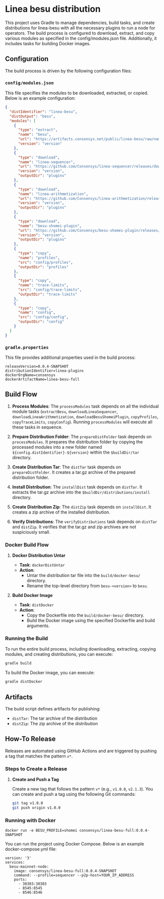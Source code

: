 
# Linea besu distribution

This project uses Gradle to manage dependencies, build tasks, and create distributions for linea-besu with all the necessary plugins to run a node for operators. 
The build process is configured to download, extract, and copy various modules as specified in the config/modules.json file. Additionally, it includes tasks for building Docker images.

## Configuration

The build process is driven by the following configuration files:

### `config/modules.json`

This file specifies the modules to be downloaded, extracted, or copied. Below is an example configuration:

```json
{
  "distIdentifier": "linea-besu",
  "distOutput": "besu",
  "modules": [
    {
      "type": "extract",
      "name": "besu",
      "url": "https://artifacts.consensys.net/public/linea-besu/raw/names/linea-besu.tar.gz/versions/{version}/linea-besu-{version}.tar.gz",
      "version": "version"
    },
    {
      "type": "download",
      "name": "linea-sequencer",
      "url": "https://github.com/Consensys/linea-sequencer/releases/download/v{version}/linea-sequencer-v{version}.jar",
      "version": "version",
      "outputDir": "plugins"
    },
    {
      "type": "download",
      "name": "linea-arithmetization",
      "url": "https://github.com/Consensys/linea-arithmetization/releases/download/v{version}/linea-arithmetization-v{version}.jar",
      "version": "version",
      "outputDir": "plugins"
    },
    {
      "type": "download",
      "name": "besu-shomei-plugin",
      "url": "https://github.com/Consensys/besu-shomei-plugin/releases/download/v{version}/besu-shomei-plugin-v{version}.jar",
      "version": "version",
      "outputDir": "plugins"
    },
    {
      "type": "copy",
      "name": "profiles",
      "src": "config/profiles",
      "outputDir": "profiles"
    },
    {
      "type": "copy",
      "name": "trace-limits",
      "src": "config/trace-limits",
      "outputDir": "trace-limits"
    },
    {
      "type": "copy",
      "name": "config",
      "src": "config/config",
      "outputDir": "config"
    }
  ]
}
```

### `gradle.properties`

This file provides additional properties used in the build process:

```
releaseVersion=0.0.4-SNAPSHOT
distributionIdentifier=linea-plugins
dockerOrgName=consensys
dockerArtifactName=linea-besu-full
```

## Build Flow


1. **Process Modules**: The `processModules` task depends on all the individual module tasks (`extractBesu`, `downloadLineaSequencer`, `downloadLineaArithmetization`, `downloadBesuShomeiPlugin`, `copyProfiles`, `copyTraceLimits`, `copyConfig`). Running `processModules` will execute all these tasks in sequence.

2. **Prepare Distribution Folder**: The `prepareDistFolder` task depends on `processModules`. It prepares the distribution folder by copying the processed modules into a new folder named `${config.distIdentifier}-${version}` within the `$buildDir/tar` directory.

3. **Create Distribution Tar**: The `distTar` task depends on `prepareDistFolder`. It creates a tar.gz archive of the prepared distribution folder.

4. **Install Distribution**: The `installDist` task depends on `distTar`. It extracts the tar.gz archive into the `$buildDir/distributions/install` directory.

5. **Create Distribution Zip**: The `distZip` task depends on `installDist`. It creates a zip archive of the installed distribution.

6. **Verify Distributions**: The `verifyDistributions` task depends on `distTar` and `distZip`. It verifies that the tar.gz and zip archives are not suspiciously small.

### Docker Build Flow

1. **Docker Distribution Untar**

    - **Task**: `dockerDistUntar`
    - **Action**:
        - Untar the distribution tar file into the `build/docker-besu/` directory.
        - Rename the top-level directory from `besu-<version>` to `besu`.

2. **Build Docker Image**

    - **Task**: `distDocker`
    - **Action**:
        - Copy the Dockerfile into the `build/docker-besu/` directory.
        - Build the Docker image using the specified Dockerfile and build arguments.

### Running the Build

To run the entire build process, including downloading, extracting, copying modules, and creating distributions, you can execute:

```sh
gradle build
```

To build the Docker image, you can execute:

```sh
gradle distDocker
```

## Artifacts

The build script defines artifacts for publishing:

- `distTar`: The tar archive of the distribution
- `distZip`: The zip archive of the distribution

##  How-To Release

Releases are automated using GitHub Actions and are triggered by pushing a tag that matches the pattern `v*`.

### Steps to Create a Release

1. **Create and Push a Tag**

   Create a new tag that follows the pattern `v*` (e.g., `v1.0.0`, `v2.1.3`). You can create and push a tag using the following Git commands:

   ```sh
   git tag v1.0.0
   git push origin v1.0.0
   ```

### Running with Docker
```
docker run -e BESU_PROFILE=shomei consensys/linea-besu-full:0.0.4-SNAPSHOT
```
You can run the project using Docker Compose. Below is an example docker-compose.yml file:
```
version: '3'
services:
  besu-mainnet-node:
    image: consensys/linea-besu-full:0.0.4-SNAPSHOT
    command: --profile=sequencer --p2p-host=YOUR_IP_ADDRESS
    ports:
      - 30303:30303
      - 8545:8545
      - 8546:8546
```
